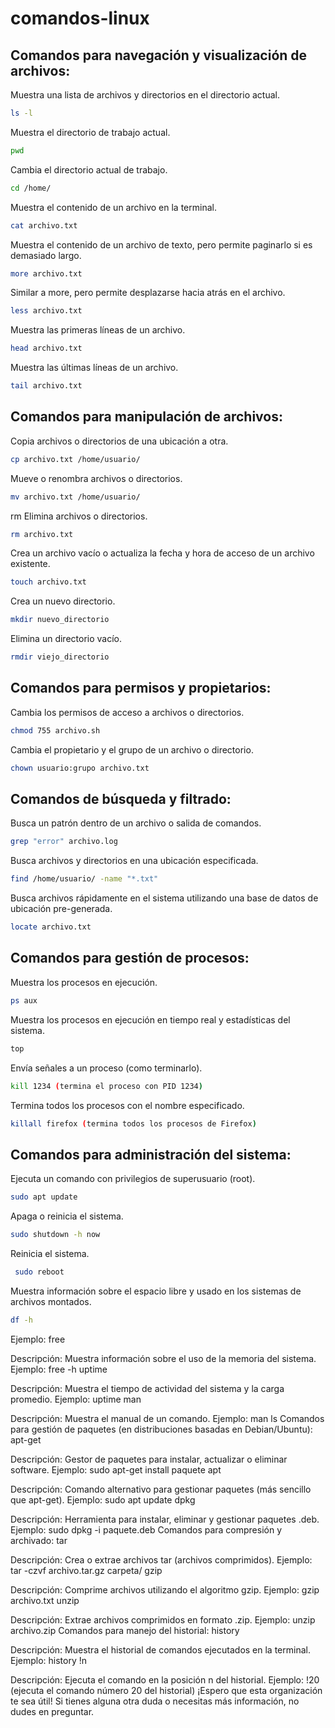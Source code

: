 # comandos-linux

## Comandos para navegación y visualización de archivos:

Muestra una lista de archivos y directorios en el directorio actual.
```bash
ls -l
``` 
Muestra el directorio de trabajo actual.
```bash
pwd
``` 
Cambia el directorio actual de trabajo.
```bash
cd /home/
``` 
Muestra el contenido de un archivo en la terminal.
```bash
cat archivo.txt
``` 
Muestra el contenido de un archivo de texto, pero permite paginarlo si es demasiado largo.
```bash
more archivo.txt
``` 
Similar a more, pero permite desplazarse hacia atrás en el archivo.
```bash
less archivo.txt
``` 
Muestra las primeras líneas de un archivo.
```bash
head archivo.txt
``` 
Muestra las últimas líneas de un archivo.
```bash
tail archivo.txt
``` 

## Comandos para manipulación de archivos:
Copia archivos o directorios de una ubicación a otra.
```bash
cp archivo.txt /home/usuario/
``` 
Mueve o renombra archivos o directorios.
```bash
mv archivo.txt /home/usuario/
``` 
rm
Elimina archivos o directorios.
```bash
rm archivo.txt
```
Crea un archivo vacío o actualiza la fecha y hora de acceso de un archivo existente.
```bash
touch archivo.txt
```
Crea un nuevo directorio.
```bash
mkdir nuevo_directorio
```
Elimina un directorio vacío.
```bash
rmdir viejo_directorio
```

## Comandos para permisos y propietarios:
Cambia los permisos de acceso a archivos o directorios.
```bash
chmod 755 archivo.sh
```
Cambia el propietario y el grupo de un archivo o directorio.
```bash
chown usuario:grupo archivo.txt
```

## Comandos de búsqueda y filtrado:
Busca un patrón dentro de un archivo o salida de comandos.
```bash
grep "error" archivo.log
```
Busca archivos y directorios en una ubicación especificada.
```bash
find /home/usuario/ -name "*.txt"
```
Busca archivos rápidamente en el sistema utilizando una base de datos de ubicación pre-generada.
```bash
locate archivo.txt
```

## Comandos para gestión de procesos:
Muestra los procesos en ejecución.
```bash
ps aux
```
Muestra los procesos en ejecución en tiempo real y estadísticas del sistema.
```bash
top
```
Envía señales a un proceso (como terminarlo).
```bash
kill 1234 (termina el proceso con PID 1234)
```
Termina todos los procesos con el nombre especificado.
```bash
killall firefox (termina todos los procesos de Firefox)
```

## Comandos para administración del sistema:
Ejecuta un comando con privilegios de superusuario (root).
```bash
sudo apt update
```
Apaga o reinicia el sistema.
```bash
sudo shutdown -h now
```
Reinicia el sistema.
```bash
 sudo reboot
```
Muestra información sobre el espacio libre y usado en los sistemas de archivos montados.
```bash
df -h
```
Ejemplo: 
free

Descripción: Muestra información sobre el uso de la memoria del sistema.
Ejemplo: free -h
uptime

Descripción: Muestra el tiempo de actividad del sistema y la carga promedio.
Ejemplo: uptime
man

Descripción: Muestra el manual de un comando.
Ejemplo: man ls
Comandos para gestión de paquetes (en distribuciones basadas en Debian/Ubuntu):
apt-get

Descripción: Gestor de paquetes para instalar, actualizar o eliminar software.
Ejemplo: sudo apt-get install paquete
apt

Descripción: Comando alternativo para gestionar paquetes (más sencillo que apt-get).
Ejemplo: sudo apt update
dpkg

Descripción: Herramienta para instalar, eliminar y gestionar paquetes .deb.
Ejemplo: sudo dpkg -i paquete.deb
Comandos para compresión y archivado:
tar

Descripción: Crea o extrae archivos tar (archivos comprimidos).
Ejemplo: tar -czvf archivo.tar.gz carpeta/
gzip

Descripción: Comprime archivos utilizando el algoritmo gzip.
Ejemplo: gzip archivo.txt
unzip

Descripción: Extrae archivos comprimidos en formato .zip.
Ejemplo: unzip archivo.zip
Comandos para manejo del historial:
history

Descripción: Muestra el historial de comandos ejecutados en la terminal.
Ejemplo: history
!n

Descripción: Ejecuta el comando en la posición n del historial.
Ejemplo: !20 (ejecuta el comando número 20 del historial)
¡Espero que esta organización te sea útil! Si tienes alguna otra duda o necesitas más información, no dudes en preguntar.
